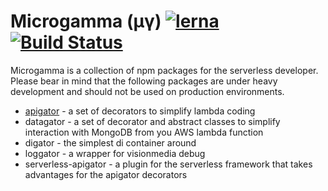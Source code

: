 # Microgamma (µγ) [![lerna](https://img.shields.io/badge/maintained%20with-lerna-cc00ff.svg)](https://lernajs.io/)[![Build Status](https://travis-ci.org/davidecavaliere/-microgamma.svg?branch=master)](https://travis-ci.org/davidecavaliere/-microgamma)

Microgamma is a collection of npm packages for the serverless developer.
Please bear in mind that the following packages are under heavy development and should not be used on production environments.

- [apigator](https://github.com/davidecavaliere/-microgamma/blob/master/packages/apigator/README.md) - a set of decorators to simplify lambda coding
- datagator - a set of decorator and abstract classes to simplify interaction with MongoDB from you AWS lambda function
- digator - the simplest di container around
- loggator - a wrapper for visionmedia debug
- serverless-apigator - a plugin for the serverless framework that takes advantages for the apigator decorators

